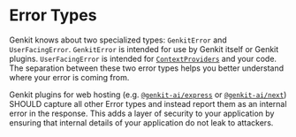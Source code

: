 # Error Types

Genkit knows about two specialized types: `GenkitError` and `UserFacingError`.
`GenkitError` is intended for use by Genkit itself or Genkit plugins.
`UserFacingError` is intended for [`ContextProviders`](../deploy-node.md) and
your code. The separation between these two error types helps you better understand
where your error is coming from.

Genkit plugins for web hosting (e.g. [`@genkit-ai/express`](https://js.api.genkit.dev/modules/_genkit-ai_express.html) or [`@genkit-ai/next`](https://js.api.genkit.dev/modules/_genkit-ai_next.html))
SHOULD capture all other Error types and instead report them as an internal error in the response.
This adds a layer of security to your application by ensuring that internal details of your application
do not leak to attackers.
